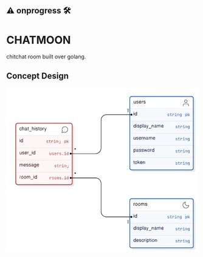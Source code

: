 ⚠️ onprogress 🛠️
---

# CHATMOON
chitchat room built over golang.

## Concept Design
![schema](./schema.png)